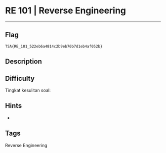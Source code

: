 # RE 101 | Reverse Engineering

---

## Flag

```
TSA{RE_101_522eb6a4814c2b9eb70b7d1eb4af052b}
```

## Description


## Difficulty
Tingkat kesulitan soal: 

## Hints
* 

## Tags
Reverse Engineering
